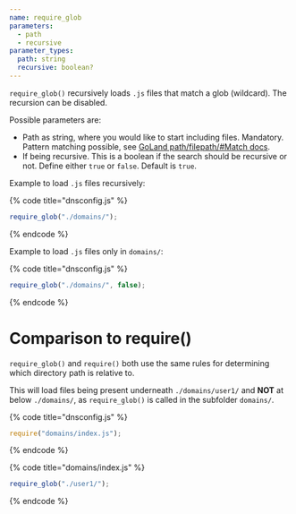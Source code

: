 ```yaml
---
name: require_glob
parameters:
  - path
  - recursive
parameter_types:
  path: string
  recursive: boolean?
---
```


`require_glob()` recursively loads `.js` files that match a glob (wildcard). The recursion can be disabled.

Possible parameters are:

- Path as string, where you would like to start including files. Mandatory. Pattern matching possible, see [GoLand path/filepath/#Match docs](https://golang.org/pkg/path/filepath/#Match).
- If being recursive. This is a boolean if the search should be recursive or not. Define either `true` or `false`. Default is `true`.

Example to load `.js` files recursively:

{% code title="dnsconfig.js" %}
```javascript
require_glob("./domains/");
```
{% endcode %}

Example to load `.js` files only in `domains/`:

{% code title="dnsconfig.js" %}
```javascript
require_glob("./domains/", false);
```
{% endcode %}

# Comparison to require()

`require_glob()` and `require()` both use the same rules for determining which directory path is
relative to.

This will load files being present underneath `./domains/user1/` and **NOT** at below `./domains/`, as `require_glob()`
is called in the subfolder `domains/`.

{% code title="dnsconfig.js" %}
```javascript
require("domains/index.js");
```
{% endcode %}

{% code title="domains/index.js" %}
```javascript
require_glob("./user1/");
```
{% endcode %}
